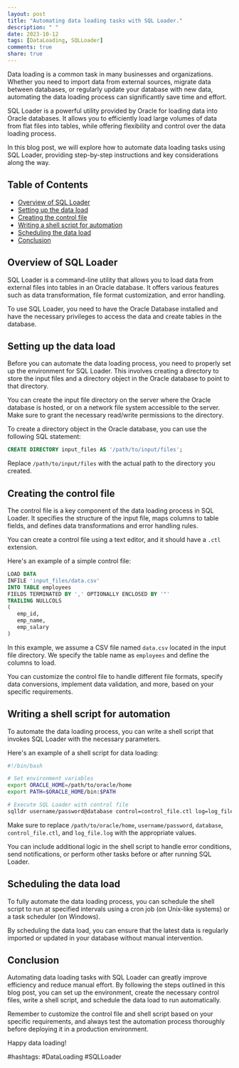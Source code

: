 ```yaml
---
layout: post
title: "Automating data loading tasks with SQL Loader."
description: " "
date: 2023-10-12
tags: [DataLoading, SQLLoader]
comments: true
share: true
---
```


Data loading is a common task in many businesses and organizations. Whether you need to import data from external sources, migrate data between databases, or regularly update your database with new data, automating the data loading process can significantly save time and effort.

SQL Loader is a powerful utility provided by Oracle for loading data into Oracle databases. It allows you to efficiently load large volumes of data from flat files into tables, while offering flexibility and control over the data loading process.

In this blog post, we will explore how to automate data loading tasks using SQL Loader, providing step-by-step instructions and key considerations along the way.

## Table of Contents
- [Overview of SQL Loader](#overview-of-sql-loader)
- [Setting up the data load](#setting-up-the-data-load)
- [Creating the control file](#creating-the-control-file)
- [Writing a shell script for automation](#writing-a-shell-script-for-automation)
- [Scheduling the data load](#scheduling-the-data-load)
- [Conclusion](#conclusion)

## Overview of SQL Loader

SQL Loader is a command-line utility that allows you to load data from external files into tables in an Oracle database. It offers various features such as data transformation, file format customization, and error handling.

To use SQL Loader, you need to have the Oracle Database installed and have the necessary privileges to access the data and create tables in the database.

## Setting up the data load

Before you can automate the data loading process, you need to properly set up the environment for SQL Loader. This involves creating a directory to store the input files and a directory object in the Oracle database to point to that directory.

You can create the input file directory on the server where the Oracle database is hosted, or on a network file system accessible to the server. Make sure to grant the necessary read/write permissions to the directory.

To create a directory object in the Oracle database, you can use the following SQL statement:

```sql
CREATE DIRECTORY input_files AS '/path/to/input/files';
```

Replace `/path/to/input/files` with the actual path to the directory you created.

## Creating the control file

The control file is a key component of the data loading process in SQL Loader. It specifies the structure of the input file, maps columns to table fields, and defines data transformations and error handling rules.

You can create a control file using a text editor, and it should have a `.ctl` extension.

Here's an example of a simple control file:

```sql
LOAD DATA
INFILE 'input_files/data.csv'
INTO TABLE employees
FIELDS TERMINATED BY ',' OPTIONALLY ENCLOSED BY '"'
TRAILING NULLCOLS
(
   emp_id,
   emp_name,
   emp_salary
)
```

In this example, we assume a CSV file named `data.csv` located in the input file directory. We specify the table name as `employees` and define the columns to load.

You can customize the control file to handle different file formats, specify data conversions, implement data validation, and more, based on your specific requirements.

## Writing a shell script for automation

To automate the data loading process, you can write a shell script that invokes SQL Loader with the necessary parameters.

Here's an example of a shell script for data loading:

```bash
#!/bin/bash

# Set environment variables
export ORACLE_HOME=/path/to/oracle/home
export PATH=$ORACLE_HOME/bin:$PATH

# Execute SQL Loader with control file
sqlldr username/password@database control=control_file.ctl log=log_file.log
```

Make sure to replace `/path/to/oracle/home`, `username/password`, `database`, `control_file.ctl`, and `log_file.log` with the appropriate values.

You can include additional logic in the shell script to handle error conditions, send notifications, or perform other tasks before or after running SQL Loader.

## Scheduling the data load

To fully automate the data loading process, you can schedule the shell script to run at specified intervals using a cron job (on Unix-like systems) or a task scheduler (on Windows).

By scheduling the data load, you can ensure that the latest data is regularly imported or updated in your database without manual intervention.

## Conclusion

Automating data loading tasks with SQL Loader can greatly improve efficiency and reduce manual effort. By following the steps outlined in this blog post, you can set up the environment, create the necessary control files, write a shell script, and schedule the data load to run automatically.

Remember to customize the control file and shell script based on your specific requirements, and always test the automation process thoroughly before deploying it in a production environment.

Happy data loading!

#hashtags: #DataLoading #SQLLoader